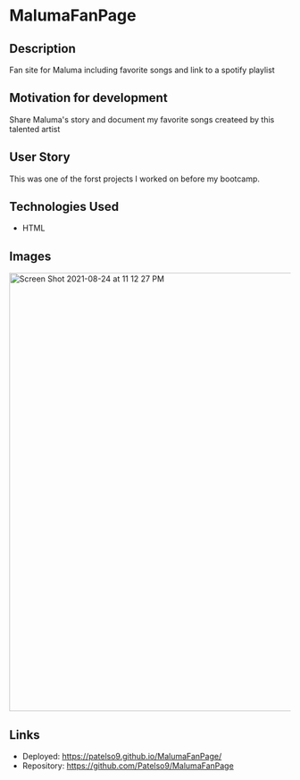 # MalumaFanPage

## Description
Fan site for Maluma including favorite songs and link to a spotify playlist

## Motivation for development
Share Maluma's story and document my favorite songs createed by this talented artist

## User Story
This was one of the forst projects I worked on before my bootcamp. 

## Technologies Used
* HTML

## Images
<img width="785" alt="Screen Shot 2021-08-24 at 11 12 27 PM" src="https://user-images.githubusercontent.com/80858287/130725821-202750a2-d993-4fb4-82dc-3ca8ed07f383.png">

## Links
* Deployed: https://patelso9.github.io/MalumaFanPage/
* Repository: https://github.com/Patelso9/MalumaFanPage
